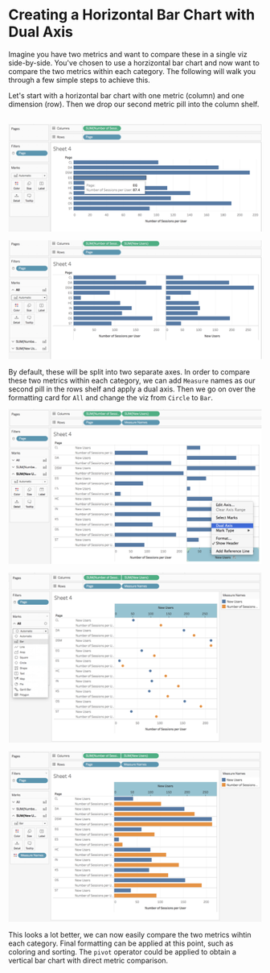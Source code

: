 # Creating a Horizontal Bar Chart with Dual Axis

Imagine you have two metrics and want to compare these in a single viz side-by-side. You've chosen to use a horzizontal bar chart and now want to compare the two metrics within each category. The following will walk you through a few simple steps to achieve this.

Let's start with a horizontal bar chart with one metric (column) and one dimension (row). Then we drop our second metric pill into the column shelf. <br><br>

![First Metric](assets/dualAxisHbars_add1st.png)

![First Metric](assets/dualAxisHbars_add2nd.png)

By default, these will be split into two separate axes. In order to compare these two metrics within each category, we can add `Measure` names as our second pill in the rows shelf and apply a dual axis. Then we go on over the formatting card for `All` and change the viz from `Circle` to `Bar`.

![First Metric](assets/dualAxisHbars_dualAxis.png)

![First Metric](assets/dualAxisHbars_change2Bar.png)

![First Metric](assets/dualAxisHbars_formatting.png)

This looks a lot better, we can now easily compare the two metrics wihtin each category. Final formatting can be applied at this point, such as coloring and sorting. The `pivot` operator could be applied to obtain a vertical bar chart with direct metric comparison.
